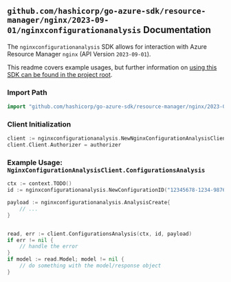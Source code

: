
## `github.com/hashicorp/go-azure-sdk/resource-manager/nginx/2023-09-01/nginxconfigurationanalysis` Documentation

The `nginxconfigurationanalysis` SDK allows for interaction with Azure Resource Manager `nginx` (API Version `2023-09-01`).

This readme covers example usages, but further information on [using this SDK can be found in the project root](https://github.com/hashicorp/go-azure-sdk/tree/main/docs).

### Import Path

```go
import "github.com/hashicorp/go-azure-sdk/resource-manager/nginx/2023-09-01/nginxconfigurationanalysis"
```


### Client Initialization

```go
client := nginxconfigurationanalysis.NewNginxConfigurationAnalysisClientWithBaseURI("https://management.azure.com")
client.Client.Authorizer = authorizer
```


### Example Usage: `NginxConfigurationAnalysisClient.ConfigurationsAnalysis`

```go
ctx := context.TODO()
id := nginxconfigurationanalysis.NewConfigurationID("12345678-1234-9876-4563-123456789012", "example-resource-group", "nginxDeploymentValue", "configurationValue")

payload := nginxconfigurationanalysis.AnalysisCreate{
	// ...
}


read, err := client.ConfigurationsAnalysis(ctx, id, payload)
if err != nil {
	// handle the error
}
if model := read.Model; model != nil {
	// do something with the model/response object
}
```

